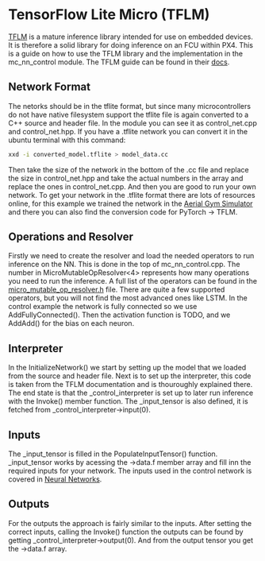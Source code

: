 # TensorFlow Lite Micro (TFLM)

[TFLM](https://github.com/tensorflow/tflite-micro) is a mature inference library intended for use on embedded devices. It is therefore a solid library for doing inference on an FCU within PX4. This is a guide on how to use the TFLM library and the implementation in the mc_nn_control module. The TFLM guide can be found in their [docs](https://ai.google.dev/edge/litert/microcontrollers/get_started).

## Network Format
The netorks should be in the tflite format, but since many microcontrollers do not have native filesystem support the tflite file is again converted to a C++ source and header file. In the module you can see it as control_net.cpp and control_net.hpp. If you have a .tflite network you can convert it in the ubuntu terminal with this command:

```sh
xxd -i converted_model.tflite > model_data.cc
```

Then take the size of the network in the bottom of the .cc file and replace the size in control_net.hpp and take the actual numbers in the array and replace the ones in control_net.cpp. And then you are good to run your own network. To get your network in the .tflite format there are lots of resources online, for this example we trained the network in the [Aerial Gym Simulator](https://ntnu-arl.github.io/aerial_gym_simulator/) and there you can also find the conversion code for PyTorch -> TFLM.

## Operations and Resolver
Firstly we need to create the resolver and load the needed operators to run inference on the NN. This is done in the top of mc_nn_control.cpp. The number in MicroMutableOpResolver<4> represents how many operations you need to run the inference. A full list of the operators can be found in the [micro_mutable_op_resolver.h](https://github.com/tensorflow/tflite-micro/blob/main/tensorflow/lite/micro/micro_mutable_op_resolver.h) file. There are quite a few supported operators, but you will not find the most advanced ones like LSTM. In the control example the network is fully connected so we use AddFullyConnected(). Then the activation function is TODO, and we AddAdd() for the bias on each neuron.

## Interpreter
In the InitializeNetwork() we start by setting up the model that we loaded from the source and header file. Next is to set up the interpreter, this code is taken from the TFLM documentation and is thouroughly explained there. The end state is that the _control_interpreter is set up to later run inference with the Invoke() member function. The _input_tensor is also defined, it is fetched from _control_interpreter->input(0).

## Inputs
The _input_tensor is filled in the PopulateInputTensor() function. _input_tensor works by acessing the ->data.f member array and fill inn the required inputs for your network. The inputs used in the control network is covered in [Neural Networks](../advanced/neural_networks.md).

## Outputs
For the outputs the approach is fairly similar to the inputs. After setting the correct inputs, calling the Invoke() function the outputs can be found by getting _control_interpreter->output(0). And from the output tensor you get the ->data.f array.
